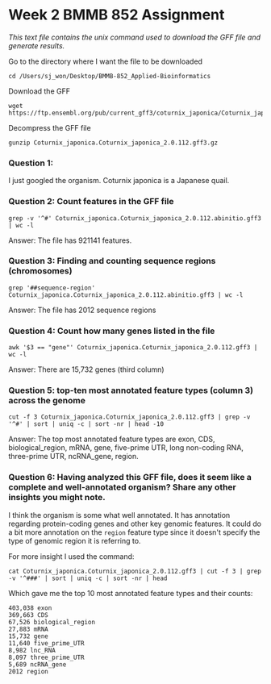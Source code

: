 # Week 2 BMMB 852 Assignment
*This text file contains the unix command used to download the GFF file and generate results.*

Go to the directory where I want the file to be downloaded

```
cd /Users/sj_won/Desktop/BMMB-852_Applied-Bioinformatics
```
Download the GFF 
```
wget https://ftp.ensembl.org/pub/current_gff3/coturnix_japonica/Coturnix_japonica.Coturnix_japonica_2.0.112.gff3.gz
```
Decompress the GFF file
```
gunzip Coturnix_japonica.Coturnix_japonica_2.0.112.gff3.gz
```
### Question 1:
  I just googled the organism. Coturnix japonica is a Japanese quail.

### Question 2: Count features in the GFF file
```
grep -v '^#' Coturnix_japonica.Coturnix_japonica_2.0.112.abinitio.gff3 | wc -l
```
Answer: The file has 921141 features.

### Question 3: Finding and counting sequence regions (chromosomes)
```
grep '##sequence-region' Coturnix_japonica.Coturnix_japonica_2.0.112.abinitio.gff3 | wc -l
```
Answer: The file has 2012 sequence regions

### Question 4: Count how many genes listed in the file 
```
awk '$3 == "gene"' Coturnix_japonica.Coturnix_japonica_2.0.112.gff3 | wc -l
```
Answer: There are 15,732 genes (third column)

### Question 5: top-ten most annotated feature types (column 3) across the genome
```
cut -f 3 Coturnix_japonica.Coturnix_japonica_2.0.112.gff3 | grep -v '^#' | sort | uniq -c | sort -nr | head -10
```
Answer: The top most annotated feature types are exon, CDS, biological_region, mRNA, gene, five-prime UTR, long non-coding RNA, three-prime UTR, ncRNA_gene, region. 

### Question 6: Having analyzed this GFF file, does it seem like a complete and well-annotated organism? Share any other insights you might note.

I think the organism is some what well annotated. It has annotation regarding protein-coding genes and other key genomic features. It could do a bit more annotation on the `region` feature type since it doesn't specify the type of genomic region it is referring to.

For more insight I used the command:

```
cat Coturnix_japonica.Coturnix_japonica_2.0.112.gff3 | cut -f 3 | grep -v '^###' | sort | uniq -c | sort -nr | head
```

Which gave me the top 10 most annotated feature types and their counts:
```
403,038 exon
369,663 CDS
67,526 biological_region
27,883 mRNA
15,732 gene
11,640 five_prime_UTR
8,982 lnc_RNA
8,097 three_prime_UTR
5,689 ncRNA_gene
2012 region
```
